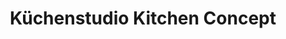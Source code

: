 ---
title: "Küchenstudio Kitchen Concept"
url: /rheinbach/kuechenstudio-kitchen-concept/
shop: Küchen
---